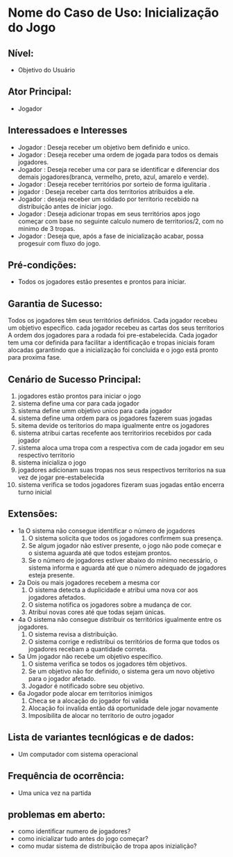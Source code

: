 # **Nome do Caso de Uso**: Inicialização do Jogo

## **Nível**: 
- Objetivo do Usuário

## **Ator Principal**: 
- Jogador

## **Interessadoes e Interesses**
- Jogador : Deseja receber um objetivo bem definido e unico.
- Jogador : Deseja receber uma ordem de jogada para todos os demais jogadores.
- Jogador : Deseja receber uma cor para se identificar e diferenciar dos demais jogadores(branca,  vermelho, preto, azul, amarelo e verde).
- Jogador : Deseja receber territórios por sorteio de forma igulitaria .
- jogador : Deseja receber carta dos territorios atribuidos a ele.
- Jogador : deseja receber um soldado por territorio recebido na distribuição antes de iniciar jogo.
- Jogador : Deseja adicionar tropas em seus territórios apos jogo começar com base no seguinte calculo numero de territorios/2, com no minimo de 3 tropas.
- Jogador : Deseja que, após a fase de inicialização acabar, possa progesuir com fluxo do jogo.

## **Pré-condições**:
- Todos os jogadores estão presentes e prontos para iniciar.

## **Garantia de Sucesso**:
Todos os jogadores têm seus territórios definidos.
Cada jogador recebeu um objetivo específico.
cada jogador recebeu as cartas dos seus territorios
A ordem dos jogadores para a rodada foi pre-estabelecida.
Cada jogador tem uma cor definida para facilitar a identificação e 
tropas iniciais foram alocadas garantindo que a inicialização foi concluida
e o jogo está pronto para proxima fase.

## **Cenário de Sucesso Principal**: 
 1. jogadores estão prontos para iniciar o jogo 
 2. sistema define uma cor para cada jogador
 3. sistema define umm objetivo unico para cada jogador
 4. sistema define uma ordem para os jogadores fazerem suas jogadas
 5. sitema devide os teritorios do mapa igualmente entre os jogadores 
 6. sistema atribui cartas recefente aos territoririos recebidos por cada jogador
 7. sistema aloca uma tropa com a respectiva com de cada jogador em seu respectivo territorio 
 6. sistema inicializa o jogo
 7. jogadores adicionam suas tropas nos seus respectivos territorios na sua vez de jogar pre-estabelecida 
 8. sistema verifica se todos jogadores fizeram suas jogadas então encerra turno inicial
## **Extensões**: 
- 1a O sistema não consegue identificar o número de jogadores
    1. O sistema solicita que todos os jogadores confirmem sua presença.
    2. Se algum jogador não estiver presente, o jogo não pode começar e o sistema aguarda até que todos estejam prontos.
    3. Se o número de jogadores estiver abaixo do mínimo necessário, o sistema informa e aguarda até que o número adequado de jogadores esteja presente.
- 2a Dois ou mais jogadores recebem a mesma cor
    1. O sistema detecta a duplicidade e atribui uma nova cor aos jogadores afetados.
    2. O sistema notifica os jogadores sobre a mudança de cor.
    3. Atribui novas cores até que todas sejam únicas.
- 4a O sistema não consegue distribuir os territórios igualmente entre os jogadores.
    1. O sistema revisa a distribuição.
    2. O sistema corrige e redistribui os territórios de forma que todos os jogadores recebam a quantidade correta.
- 5a Um jogador não recebe um objetivo específico.
    1. O sistema verifica se todos os jogadores têm objetivos.
    2. Se um objetivo não for definido, o sistema gera um novo objetivo para o jogador afetado.
    3. Jogador é notificado sobre seu objetivo.
 - 6a Jogador pode alocar em territorios inimigos
    1. Checa se a alocação do jogador foi valida
    2. Alocação foi invalida então dá oportunidade dele jogar novamente
    3. Imposibilita de alocar no territorio de outro jogador
## **Lista de variantes tecnlógicas e de dados**:
- Um computador com sistema operacional
## **Frequência de ocorrência**:
- Uma unica vez na partida 
## **problemas em aberto**:
- como identificar numero de jogadores?
- como inicializar tudo antes do jogo começar?
- como mudar sistema de distribuição de tropa apos inizialição?
 
